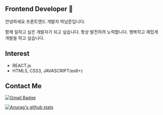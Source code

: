 ## Frontend Developer 👋
안녕하세요 프론트엔드 개발자 박남준입니다. 

함께 일하고 싶은 개발자가 되고 싶습니다.
항상 발전하려 노력합니다. 
행복하고 재밌게 개발을 하고 싶습니다.

## Interest
- REACT.js
- HTML5, CSS3, JAVASCRIPT(es6+) 

## Contact Me

[![Gmail Badge](https://img.shields.io/badge/Gmail-d14836?style=flat-square&logo=Gmail&logoColor=white&link=mailto:devjoon623@gmail.com)](mailto:snugyun01@gmail.com)



[![Anurag's github stats](https://github-readme-stats.vercel.app/api?username=joon623)](https://github.com/joon623/github-readme-stats)
<!--
**joon623/joon623** is a ✨ _special_ ✨ repository because its `README.md` (this file) appears on your GitHub profile.

Here are some ideas to get you started:

- 🔭 I’m currently working on ...
- 🌱 I’m currently learning ...
- 👯 I’m looking to collaborate on ...
- 🤔 I’m looking for help with ...
- 💬 Ask me about ...
- 📫 How to reach me: ...
- 😄 Pronouns: ...
- ⚡ Fun fact: ...
-->
